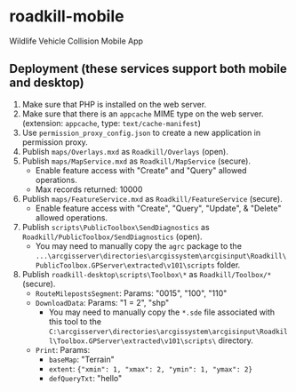 # roadkill-mobile
Wildlife Vehicle Collision Mobile App

## Deployment (these services support both mobile and desktop)
1. Make sure that PHP is installed on the web server.
1. Make sure that there is an `appcache` MIME type on the web server. (extension: `appcache`, type: `text/cache-manifest`)
1. Use `permission_proxy_config.json` to create a new application in permission proxy.
1. Publish `maps/Overlays.mxd` as `Roadkill/Overlays` (open).
1. Publish `maps/MapService.mxd` as `Roadkill/MapService` (secure).
    - Enable feature access with "Create" and "Query" allowed operations.
    - Max records returned: 10000
1. Publish `maps/FeatureService.mxd` as `Roadkill/FeatureService` (secure).
    - Enable feature access with "Create", "Query", "Update", & "Delete" allowed operations.
1. Publish `scripts\PublicToolbox\SendDiagnostics` as `Roadkill/PublicToolbox/SendDiagnostics` (open).
    - You may need to manually copy the `agrc` package to the `...\arcgisserver\directories\arcgissystem\arcgisinput\Roadkill\PublicToolbox.GPServer\extracted\v101\scripts` folder.
1. Publish `roadkill-desktop\scripts\Toolbox\*` as `Roadkill/Toolbox/*` (secure).
    - `RouteMilepostsSegment`: Params: "0015", "100", "110"
    - `DownloadData`: Params: "1 = 2", "shp"
        - You may need to manually copy the `*.sde` file associated with this tool to the `C:\arcgisserver\directories\arcgissystem\arcgisinput\Roadkill\Toolbox.GPServer\extracted\v101\scripts\` directory.
    - `Print`: Params:
        - `baseMap`: "Terrain"
        - `extent`: `{"xmin": 1, "xmax": 2, "ymin": 1, "ymax": 2}`
        - `defQueryTxt`: "hello"
